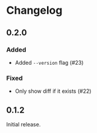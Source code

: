 # Changelog

## 0.2.0

### Added

- Added `--version` flag (#23)

### Fixed

- Only show diff if it exists (#22)

## 0.1.2

Initial release.
